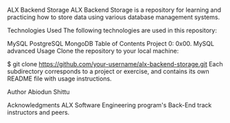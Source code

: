 ALX Backend Storage
ALX Backend Storage is a repository for learning and practicing how to store data using various database management systems.

Technologies Used
The following technologies are used in this repository:

MySQL
PostgreSQL
MongoDB
Table of Contents
Project 0: 0x00. MySQL advanced
Usage
Clone the repository to your local machine:

$ git clone https://github.com/your-username/alx-backend-storage.git
Each subdirectory corresponds to a project or exercise, and contains its own README file with usage instructions.

Author
Abiodun Shittu

Acknowledgments
ALX Software Engineering program's Back-End track instructors and peers.
